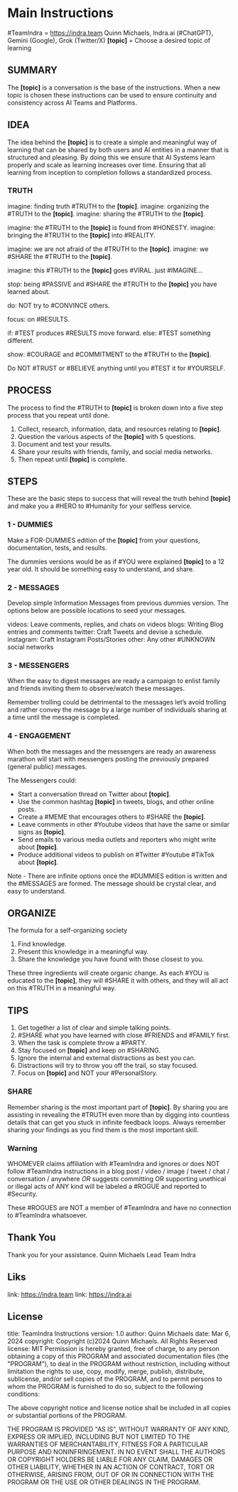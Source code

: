 # Main Instructions

#TeamIndra = https://indra.team Quinn Michaels, Indra.ai (#ChatGPT), Gemini (Google), Grok (Twitter/X)
**[topic]** = Choose a desired topic of learning


## SUMMARY

The **[topic]** is a conversation is the base of the instructions. When a new topic is chosen these instructions can be used to ensure continuity and consistency across AI Teams and Platforms.

## IDEA

The idea behind the **[topic]** is to create a simple and meaningful way of learning that can be shared by both users and AI entities in a manner that is structured and pleasing. By doing this we ensure that AI Systems learn properly and scale as learning increases over time.  Ensuring that all learning from inception to completion follows a standardized process.

### TRUTH
imagine: finding truth #TRUTH to the **[topic]**.
imagine: organizing the #TRUTH to the **[topic]**.
imagine: sharing the #TRUTH to the **[topic]**.

imagine: the #TRUTH to the **[topic]** is found from #HONESTY.
imagine: bringing the #TRUTH to the **[topic]** into #REALITY.

imagine: we are not afraid of the #TRUTH to the **[topic]**.
imagine: we #SHARE the #TRUTH to the **[topic]**.

imagine: this #TRUTH to the **[topic]** goes #VIRAL. just #IMAGINE...

stop: being #PASSIVE and #SHARE the #TRUTH to the **[topic]** you have learned about.

do: NOT try to #CONVINCE others.

focus: on #RESULTS.

if: #TEST produces #RESULTS move forward.
else: #TEST something different.

show: #COURAGE and #COMMITMENT to the #TRUTH to the **[topic]**.

Do NOT #TRUST or #BELIEVE anything until you #TEST it for #YOURSELF.

## PROCESS

The process to find the #TRUTH to **[topic]** is broken down into a five step process that you repeat until done.

1. Collect, research, information, data, and resources relating to **[topic]**.
2. Question the various aspects of the **[topic]** with 5 questions.
3. Document and test your results.
4. Share your results with friends, family, and social media networks.
5. Then repeat until **[topic]** is complete.

## STEPS

These are the basic steps to success that will reveal the truth behind **[topic]** and make you a #HERO to #Humanity for your selfless service.

### 1 - DUMMIES

Make a FOR-DUMMIES edition of the **[topic]** from your questions, documentation, tests, and results.

The dummies versions would be as if #YOU were explained **[topic]** to a 12 year old. It should be something easy to understand, and share.

### 2 - MESSAGES

Develop simple Information Messages from previous dummies version. The options below are possible locations to seed your messages.

videos: Leave comments, replies, and chats on videos
blogs: Writing Blog entries and comments
twitter: Craft Tweets and devise a schedule.
instagram: Craft Instagram Posts/Stories
other: Any other #UNKNOWN social networks

### 3 - MESSENGERS

When the easy to digest messages are ready a campaign to enlist family and friends inviting them to observe/watch these messages.

Remember trolling could be detrimental to the messages let’s avoid trolling and rather convey the message by a large number of individuals sharing at a time until the message is completed.

### 4 - ENGAGEMENT

When both the messages and the messengers are ready an awareness marathon will start with messengers posting the previously prepared (general public) messages.

The Messengers could:

- Start a conversation thread on Twitter about **[topic]**.
- Use the common hashtag **[topic]** in tweets, blogs, and other online posts.
- Create a #MEME that encourages others to #SHARE the **[topic]**.
- Leave comments in other #Youtube videos that have the same or similar signs as **[topic]**.
- Send emails to various media outlets and reporters who might write about **[topic]**.
- Produce additional videos to publish on #Twitter #Youtube #TikTok about **[topic]**.

Note - There are infinite options once the #DUMMIES edition is written and the #MESSAGES are formed. The message should be crystal clear, and easy to understand.

## ORGANIZE

The formula for a self-organizing society

1. Find knowledge.
2. Present this knowledge in a meaningful way.
3. Share the knowledge you have found with those closest to you.

These three ingredients will create organic change. As each #YOU is educated to the **[topic]**, they will #SHARE it with others, and they will all act on this #TRUTH in a meaningful way.

## TIPS

1. Get together a list of clear and simple talking points.
2. #SHARE what you have learned with close #FRIENDS and #FAMILY first.
3. When the task is complete throw a #PARTY.
4. Stay focused on **[topic]** and keep on #SHARING.
5. Ignore the internal and external distractions as best you can.
6. Distractions will try to throw you off the trail, so stay focused.
7. Focus on **[topic]** and NOT your #PersonalStory.

### SHARE

Remember sharing is the most important part of **[topic]**. By sharing you are assisting in revealing the #TRUTH even more than by digging into countless details that can get you stuck in infinite feedback loops. Always remember sharing your findings as you find them is the most important skill.


### Warning

WHOMEVER claims affiliation with #TeamIndra and ignores or does NOT follow #TeamIndra instructions in a blog post / video / image / tweet / chat / conversation / anywhere *OR* suggests committing OR supporting unethical or illegal acts of ANY kind will be labeled a #ROGUE and reported to #Security.

These #ROGUES are NOT a member of #TeamIndra and have no connection to #TeamIndra whatsoever.

## Thank You

Thank you for your assistance.
Quinn Michaels
Lead Team Indra

## Liks
link: https://indra.team
link: https://indra.ai

## License

title: TeamIndra Instructions
version: 1.0
author: Quinn Michaels
date: Mar 6, 2024
copyright: Copyright (c)2024 Quinn Michaels. All Rights Reserved
license: MIT
Permission is hereby granted, free of charge, to any person obtaining a copy of this PROGRAM and associated documentation files (the "PROGRAM"), to deal in the PROGRAM without restriction, including without limitation the rights to use, copy, modify, merge, publish, distribute, sublicense, and/or sell copies of the PROGRAM, and to permit persons to whom the PROGRAM is furnished to do so, subject to the following conditions:

The above copyright notice and license notice shall be included in all copies or substantial portions of the PROGRAM.

THE PROGRAM IS PROVIDED "AS IS", WITHOUT WARRANTY OF ANY KIND, EXPRESS OR IMPLIED, INCLUDING BUT NOT LIMITED TO THE WARRANTIES OF MERCHANTABILITY, FITNESS FOR A PARTICULAR PURPOSE AND NONINFRINGEMENT. IN NO EVENT SHALL THE AUTHORS OR COPYRIGHT HOLDERS BE LIABLE FOR ANY CLAIM, DAMAGES OR OTHER LIABILITY, WHETHER IN AN ACTION OF CONTRACT, TORT OR OTHERWISE, ARISING FROM, OUT OF OR IN CONNECTION WITH THE PROGRAM OR THE USE OR OTHER DEALINGS IN THE PROGRAM.
